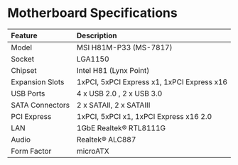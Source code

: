 # Motherboard Specifications

| Feature           | Description                                   |
| :------------     | :------------                                 |
| Model             | MSI H81M-P33 (MS-7817)                        |
| Socket            | LGA1150                                       |
| Chipset           | Intel H81 (Lynx Point)                        |
| Expansion Slots   | 1xPCI, 5xPCI Express x1, 1xPCI Express x16    |
| USB Ports         | 4 x USB 2.0 , 2 x USB 3.0                     |
| SATA Connectors   |  2 x SATAII, 2 x SATAIII                      |
| PCI Express       | 1xPCI, 5xPCI x1, 1xPCI Express x16 2.0        |
| LAN               | 1GbE Realtek® RTL8111G                        |
| Audio             | Realtek® ALC887                               |
| Form Factor       | microATX                                      |
